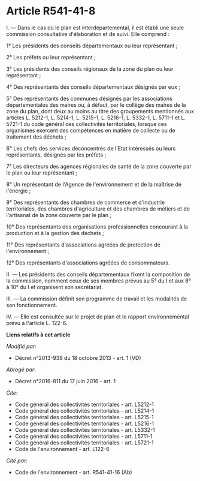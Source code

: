 # Article R541-41-8

I. ― Dans le cas où le plan est interdépartemental, il est établi une seule commission consultative d'élaboration et de
suivi. Elle comprend : 

1° Les présidents des conseils départementaux ou leur représentant ; 

2° Les préfets ou leur représentant ; 

3° Les présidents des conseils régionaux de la zone du plan ou leur représentant ; 

4° Des représentants des conseils départementaux désignés par eux ; 

5° Des représentants des communes désignés par les associations départementales des maires ou, à défaut, par le collège des
maires de la zone du plan, dont deux au moins au titre des groupements mentionnés aux articles L. 5212-1, L. 5214-1, 
L. 5215-1, 
L. 5216-1, 
L. 5332-1, L. 5711-1 et L. 5721-1 du code général des collectivités territoriales, lorsque ces organismes exercent des
compétences en matière de collecte ou de traitement des déchets ; 

6° Les chefs des services déconcentrés de l'Etat intéressés ou leurs représentants, désignés par les préfets ; 

7° Les directeurs des agences régionales de santé de la zone couverte par le plan ou leur représentant ; 

8° Un représentant de l'Agence de l'environnement et de la maîtrise de l'énergie ; 

9° Des représentants des chambres de commerce et d'industrie territoriales, des chambres d'agriculture et des chambres de
métiers et de l'artisanat de la zone couverte par le plan ; 

10° Des représentants des organisations professionnelles concourant à la production et à la gestion des déchets ; 

11° Des représentants d'associations agréées de protection de l'environnement ; 

12° Des représentants d'associations agréées de consommateurs. 

II. ― Les présidents des conseils départementaux fixent la composition de la commission, nomment ceux de ses membres prévus
au 5° du I et aux 8° à 10° du I et organisent son secrétariat. 

III. ― La commission définit son programme de travail et les modalités de son fonctionnement. 

IV. ― Elle est consultée sur le projet de plan et le rapport environnemental prévu à l'article L. 122-6.

**Liens relatifs à cet article**

_Modifié par_:

  - Décret n°2013-938 du 18 octobre 2013 - art. 1 (VD)

_Abrogé par_:

  - Décret n°2016-811 du 17 juin 2016 - art. 1

_Cite_:

  - Code général des collectivités territoriales - art. L5212-1
  - Code général des collectivités territoriales - art. L5214-1
  - Code général des collectivités territoriales - art. L5215-1
  - Code général des collectivités territoriales - art. L5216-1
  - Code général des collectivités territoriales - art. L5332-1
  - Code général des collectivités territoriales - art. L5711-1
  - Code général des collectivités territoriales - art. L5721-1
  - Code de l'environnement - art. L122-6

_Cité par_:

  - Code de l'environnement - art. R541-41-16 (Ab)
